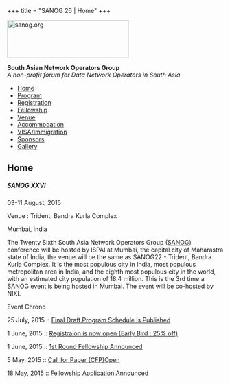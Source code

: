 +++
title = "SANOG 26 | Home"
+++

[<img src="../images/logo.jpg" width="283" height="88" alt="sanog.org" />](../index.html)

**South Asian Network Operators Group**  
*A non-profit forum for Data Network Operators in South Asia*

-   [Home](index.html)
-   [Program](program.html)
-   [Registration](reg.html)
-   [Fellowship](fellowship.html)
-   [Venue](venue.html)
-   [Accommodation](accomo.html)
-   [VISA/Immigration](visa.html)
-   [Sponsors](downloads.html)
-   [Gallery](gallery.html)

Home
----

##### SANOG XXVI

03-11 August, 2015

Venue : Trident, Bandra Kurla Complex

Mumbai, India

  
  
  
  
  
  
  
  
  
  
  
  
  

The Twenty Sixth South Asia Network Operators Group
([SANOG](../index.html)) conference will be hosted by ISPAI at Mumbai,
the capital city of Maharastra state of India, the venue will be the
same as SANOG22 - Trident, Bandra Kurla Complex. It is the most populous
city in India, most populous metropolitan area in India, and the eighth
most populous city in the world, with an estimated city population of
18.4 million. This is the 3rd time a SANOG event is being hosted in
Mumbai. The event will be co-hosted by NIXI.

  

Event Chrono

  

25 July, 2015 :: [Final Draft Program Schedule is
Published](program.html)

  

1 June, 2015 :: [Registraion is now open (Early Bird : 25%
off)](reg.html)

  

1 June, 2015 :: [1st Round Fellowship Announced](fellowship.html)

  

5 May, 2015 :: [Call for Paper (CFP)Open](cfp.html)

  

18 May, 2015 :: [Fellowship Application Announced](fellowship.html)

  
  

 
